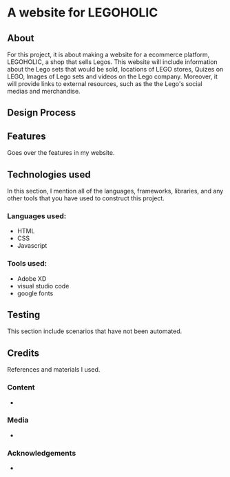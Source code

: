 # A website for LEGOHOLIC 
## About

 For this project, it is about making a website for a ecommerce platform, LEGOHOLIC, a shop that sells Legos.
 This website will include information about the Lego sets that would be sold, locations of LEGO stores, Quizes on LEGO, Images of Lego sets and videos on the Lego company. Moreover, it will provide links to external resources, such as the the Lego's social medias and merchandise.


## Design Process



## Features

Goes over the features in my website.



## Technologies used

In this section, I mention all of the languages, frameworks, libraries, and any other tools that you have used to construct this project. 

 ### Languages used:
- HTML
- CSS
- Javascript
 ### Tools used:
- Adobe XD
- visual studio code
- google fonts


## Testing
 This section include scenarios that have not been automated.

 
## Credits
 References and materials I used. 

 ### Content
  - 
 ### Media
  - 
 ### Acknowledgements 
  - 